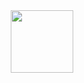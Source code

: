 <div id="header" align="center">
  <img src="https://media.giphy.com/media/elrFAUtV7ZOH7TSPhF/giphy-downsized-large.gif" width="100"/>
</div>

